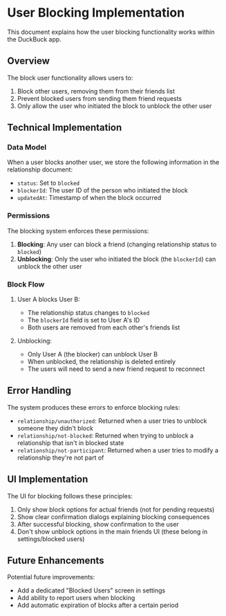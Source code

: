 # User Blocking Implementation

This document explains how the user blocking functionality works within the DuckBuck app.

## Overview

The block user functionality allows users to:
1. Block other users, removing them from their friends list
2. Prevent blocked users from sending them friend requests
3. Only allow the user who initiated the block to unblock the other user

## Technical Implementation

### Data Model

When a user blocks another user, we store the following information in the relationship document:

- `status`: Set to `blocked`
- `blockerId`: The user ID of the person who initiated the block
- `updatedAt`: Timestamp of when the block occurred

### Permissions

The blocking system enforces these permissions:

1. **Blocking**: Any user can block a friend (changing relationship status to `blocked`)
2. **Unblocking**: Only the user who initiated the block (the `blockerId`) can unblock the other user

### Block Flow

1. User A blocks User B:
   - The relationship status changes to `blocked`
   - The `blockerId` field is set to User A's ID
   - Both users are removed from each other's friends list

2. Unblocking:
   - Only User A (the blocker) can unblock User B
   - When unblocked, the relationship is deleted entirely
   - The users will need to send a new friend request to reconnect

## Error Handling

The system produces these errors to enforce blocking rules:

- `relationship/unauthorized`: Returned when a user tries to unblock someone they didn't block
- `relationship/not-blocked`: Returned when trying to unblock a relationship that isn't in blocked state
- `relationship/not-participant`: Returned when a user tries to modify a relationship they're not part of

## UI Implementation

The UI for blocking follows these principles:

1. Only show block options for actual friends (not for pending requests)
2. Show clear confirmation dialogs explaining blocking consequences
3. After successful blocking, show confirmation to the user
4. Don't show unblock options in the main friends UI (these belong in settings/blocked users)

## Future Enhancements

Potential future improvements:
- Add a dedicated "Blocked Users" screen in settings
- Add ability to report users when blocking
- Add automatic expiration of blocks after a certain period
